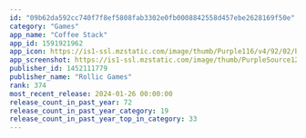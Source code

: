```yaml
---
id: "09b62da592cc740f7f8ef5808fab3302e0fb0008842558d457ebe2628169f50e"
category: "Games"
app_name: "Coffee Stack"
app_id: 1591921962
app_icon: https://is1-ssl.mzstatic.com/image/thumb/Purple116/v4/92/02/b7/9202b76b-ef72-b5bb-5873-f7a115398d09/AppIcon-0-0-1x_U007emarketing-0-0-0-7-0-0-sRGB-0-0-0-GLES2_U002c0-512MB-85-220-0-0.png/1024x1024bb.png
app_screenshot: https://is1-ssl.mzstatic.com/image/thumb/PurpleSource126/v4/87/a1/db/87a1db4f-5e78-0e23-b3ae-cfa232fbbfec/5cb8d65c-b5fd-49d9-ad95-411188a40ddc_UpgradedCups1242x2688.png/1242x2688bb.png
publisher_id: 1452111779
publisher_name: "Rollic Games"
rank: 374
most_recent_release: 2024-01-26 00:00:00
release_count_in_past_year: 72
release_count_in_past_year_category: 19
release_count_in_past_year_top_in_category: 33
---
```

